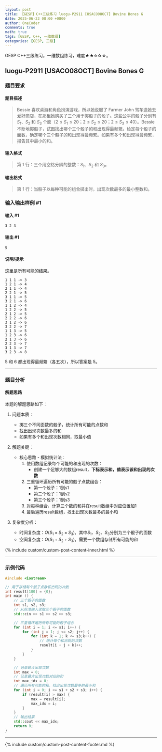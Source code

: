 ```yaml
---
layout: post
title: 【GESP】C++三级练习 luogu-P2911 [USACO08OCT] Bovine Bones G
date: 2025-06-23 08:00 +0800
author: OneCoder
comments: true
math: true
tags: [GESP, C++, 一维数组]
categories: [GESP, 三级]
---
```

GESP C++三级练习，一维数组练习，难度★★✮☆☆。

<!--more-->

## luogu-P2911 [USACO08OCT] Bovine Bones G

### 题目要求

#### 题目描述

>Bessie 喜欢桌游和角色扮演游戏，所以她说服了 Farmer John 驾车送她去爱好商店，在那里她购买了三个用于掷骰子的骰子。这些公平的骰子分别有 $S_1$、$S_2$ 和 $S_3$ 个面（$2 \leq S_1 \leq 20$；$2 \leq S_2 \leq 20$；$2 \leq S_3 \leq 40$）。Bessie 不断地掷骰子，试图找出哪个三个骰子的和出现得最频繁。给定每个骰子的面数，确定哪个三个骰子的和出现得最频繁。如果有多个和出现得最频繁，报告其中最小的和。

#### 输入格式

>第 1 行：三个用空格分隔的整数：$S_1$、$S_2$ 和 $S_3$。

#### 输出格式

>第 1 行：当骰子以每种可能的组合掷出时，出现次数最多的最小整数和。

### 输入输出样例 #1

#### 输入 #1

```plaintext
3 2 3
```

#### 输出 #1

```plaintext
5
```

#### 说明/提示

这里是所有可能的结果。

```plaintext
1 1 1 -> 3  
1 2 1 -> 4  
2 1 1 -> 4  
2 2 1 -> 5  
3 1 1 -> 5  
3 2 1 -> 6 
1 1 2 -> 4  
1 2 2 -> 5  
2 1 2 -> 5  
2 2 2 -> 6  
3 1 2 -> 6  
3 2 2 -> 7 
1 1 3 -> 5  
1 2 3 -> 6  
2 1 3 -> 6  
2 2 3 -> 7  
3 1 3 -> 7  
3 2 3 -> 8
```

5 和 6 都出现得最频繁（各五次），所以答案是 5。

---

### 题目分析

#### 解题思路

本题的解题思路如下：

1. 问题本质：
   - 掷三个不同面数的骰子，统计所有可能的点数和
   - 找出出现次数最多的和
   - 如果有多个和出现次数相同，取最小值

2. 解题关键：
   - 核心思路 - 模拟统计法：
     1. 使用数组记录每个可能的和出现的次数：
        - 创建一个足够大的数组result，**下标表示和，值表示该和出现的次数**
     2. 三重循环遍历所有可能的骰子点数组合：
        - 第一个骰子：1到s1
        - 第二个骰子：1到s2
        - 第三个骰子：1到s3
     3. 对每种组合，计算三个数的和并在result数组中对应位置加1
     4. 最后遍历result数组，找出出现次数最多的最小和

3. 复杂度分析：
   - 时间复杂度：$O(S_1 \times S_2 \times S_3)$，其中$S_1$、$S_2$、$S_3$分别为三个骰子的面数
   - 空间复杂度：$O(S_1 + S_2 + S_3)$，需要一个数组存储所有可能的和

{% include custom/custom-post-content-inner.html %}

---

### 示例代码

```cpp
#include <iostream>

// 用于存储每个骰子点数和出现的次数
int result[100] = {0};
int main () {
    // 三个骰子的面数
    int s1, s2, s3;
    // 从标准输入读取三个骰子的面数
    std::cin >> s1 >> s2 >> s3;

    // 三重循环遍历所有可能的骰子组合
    for (int i = 1; i <= s1; i++) {
        for (int j = 1; j <= s2; j++) {
            for (int k = 1; k <= s3;k++) {
                // 统计每个和出现的次数
                result[i + j + k]++;
            }
        }
    }

    // 记录最大出现次数
    int max = 0;
    // 记录最大出现次数对应的和
    int max_idx = 0;
    // 遍历所有可能的和，找出出现次数最多的最小和
    for (int i = 0; i <= s1 + s2 + s3; i++) {
        if (result[i] > max) {
            max = result[i];
            max_idx = i;
        }
    }
    // 输出结果
    std::cout << max_idx;
    return 0;
}              
```

---

{% include custom/custom-post-content-footer.md %}

